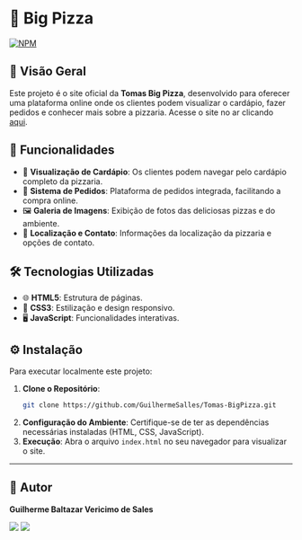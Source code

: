 
# 🍕 Big Pizza
[![NPM](https://img.shields.io/npm/l/react)](https://github.com/GuilhermeSalles/Tomas-BigPizza/blob/main/LICENSE) 
## 📝 Visão Geral
Este projeto é o site oficial da **Tomas Big Pizza**, desenvolvido para oferecer uma plataforma online onde os clientes podem visualizar o cardápio, fazer pedidos e conhecer mais sobre a pizzaria. Acesse o site no ar clicando [aqui](https://bigpizza.uk/).

## 🚀 Funcionalidades
- 📜 **Visualização de Cardápio**: Os clientes podem navegar pelo cardápio completo da pizzaria.
- 🛒 **Sistema de Pedidos**: Plataforma de pedidos integrada, facilitando a compra online.
- 🖼️ **Galeria de Imagens**: Exibição de fotos das deliciosas pizzas e do ambiente.
- 📍 **Localização e Contato**: Informações da localização da pizzaria e opções de contato.

## 🛠️ Tecnologias Utilizadas
- 🌐 **HTML5**: Estrutura de páginas.
- 🎨 **CSS3**: Estilização e design responsivo.
- 🖥️ **JavaScript**: Funcionalidades interativas.

## ⚙️ Instalação
Para executar localmente este projeto:
1. **Clone o Repositório**:
   ```bash
   git clone https://github.com/GuilhermeSalles/Tomas-BigPizza.git
   ```
2. **Configuração do Ambiente**:
   Certifique-se de ter as dependências necessárias instaladas (HTML, CSS, JavaScript).
3. **Execução**:
   Abra o arquivo `index.html` no seu navegador para visualizar o site.

---

## 👤 Autor
**Guilherme Baltazar Vericimo de Sales**

<a href="https://www.linkedin.com/in/guilherme-baltazar-0028361a1" target="_blank"><img src="https://img.shields.io/badge/-LinkedIn-%230077B5?style=for-the-badge&logo=linkedin&logoColor=white" target="_blank"></a> 
<a href="https://instagram.com/yguilhermeb" target="_blank"><img src="https://img.shields.io/badge/-Instagram-%23E4405F?style=for-the-badge&logo=instagram&logoColor=white" target="_blank"></a>

